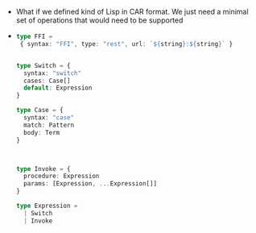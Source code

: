 - What if we defined kind of Lisp in CAR format. We just need a minimal set of operations that would need to be supported
- ```ts
  type FFI =
   { syntax: "FFI", type: "rest", url: `${string}:${string}` }
  
  
  type Switch = {
    syntax: "switch"
    cases: Case[]
    default: Expression
  }
  
  type Case = {
    syntax: "case"
    match: Pattern
    body: Term
  }
  
  
  
  type Invoke = {
    procedure: Expression
    params: [Expression, ...Expression[]]
  }
  
  type Expression =
    | Switch
    | Invoke
  
  
  ```